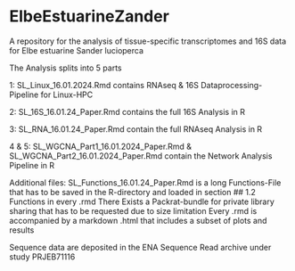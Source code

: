 # ElbeEstuarineZander
A repository for the analysis of tissue-specific transcriptomes and 16S data for Elbe estuarine Sander lucioperca

The Analysis splits into 5 parts

1: SL_Linux_16.01.2024.Rmd contains RNAseq & 16S Dataprocessing-Pipeline for Linux-HPC

2: SL_16S_16.01.24_Paper.Rmd contains the full 16S Analysis in R

3: SL_RNA_16.01.24_Paper.Rmd contain the full RNAseq Analysis in R

4 & 5: SL_WGCNA_Part1_16.01.2024_Paper.Rmd & SL_WGCNA_Part2_16.01.2024_Paper.Rmd contain the Network Analysis Pipeline in R

Additional files: 
SL_Functions_16.01.24_Paper.Rmd is a long Functions-File that has to be saved in the R-directory and loaded in section ## 1.2 Functions in every .rmd
There Exists a Packrat-bundle for private library sharing that has to be requested due to size limitation
Every .rmd is accompanied by a markdown .html that includes a subset of plots and results

Sequence data are deposited in the ENA Sequence Read archive under study PRJEB71116


